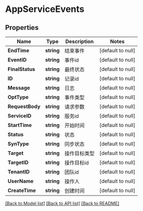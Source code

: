# AppServiceEvents

## Properties
Name | Type | Description | Notes
------------ | ------------- | ------------- | -------------
**EndTime** | **string** | 结束事件 | [default to null]
**EventID** | **string** | 事件id | [default to null]
**FinalStatus** | **string** | 最终状态 | [default to null]
**ID** | **string** | 记录id | [default to null]
**Message** | **string** | 日志 | [default to null]
**OptType** | **string** | 事件类型 | [default to null]
**RequestBody** | **string** | 请求参数 | [default to null]
**ServiceID** | **string** | 服务id | [default to null]
**StartTime** | **string** | 开始时间 | [default to null]
**Status** | **string** | 状态 | [default to null]
**SynType** | **string** | 同步状态 | [default to null]
**Target** | **string** | 操作目标类型 | [default to null]
**TargetID** | **string** | 操作目标id | [default to null]
**TenantID** | **string** | 团队id | [default to null]
**UserName** | **string** | 操作人 | [default to null]
**CreateTime** | **string** | 创建时间 | [default to null]

[[Back to Model list]](../README.md#documentation-for-models) [[Back to API list]](../README.md#documentation-for-api-endpoints) [[Back to README]](../README.md)


